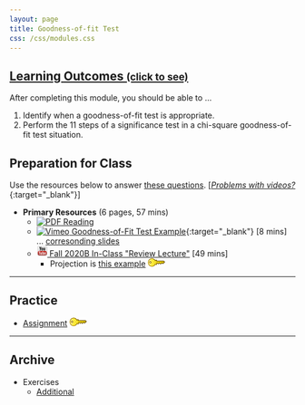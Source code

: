```yaml
---
layout: page
title: Goodness-of-fit Test
css: /css/modules.css
---
```


<div class="panel-group-ILOs">
  <div class="panel panel-default">
    <div class="panel-heading">
      <h2 class="panel-title">
        <a data-toggle="collapse" href="#ILOs">Learning Outcomes <small>(click to see)</small></a>
      </h2>
    </div>
    <div id="ILOs" class="panel-collapse collapse">
      <div class="panel-body">

<p>After completing this module, you should be able to ...</p>

<ol>
  <li>Identify when a goodness-of-fit test is appropriate.</li>
  <li>Perform the 11 steps of a significance test in a chi-square goodness-of-fit test situation.</li>
</ol>
      </div>
    </div>
  </div>
</div>

## Preparation for Class

Use the resources below to answer [these questions](Prep/GOFTest). [[*Problems with videos?*](../resources/FAQs/videos){:target="_blank"}]

* **Primary Resources** (6 pages, 57 mins)
  * [![PDF](../img/pdf.png) Reading](book/Goodness-of-Fit.pdf)
  * [![Vimeo](../img/dhovid.png) Goodness-of-Fit Test Example](https://vimeo.com/user45324800/goftest-ex1){:target="_blank"} [8 mins] ... [corresonding slides](PPT/GOFTest_PPT.pptx)
  * [![YouTube](../img/youtube.png) Fall 2020B In-Class "Review Lecture"](https://youtu.be/sS3hhJU4FNA) [49 mins]
    * Projection is [this example](CE/GOFTest_CExmpl) [![Decoration](../img/key.png)](CE/KEY_GOFTest_CExmpl)
    
----

## Practice

* [Assignment](CE/GOFTest_CE1) [![Decoration](../img/key.png)](CE/KEY_GOFTest_CE)

----

## Archive

* Exercises
  * [Additional](CE/GOFTest_CE2)

